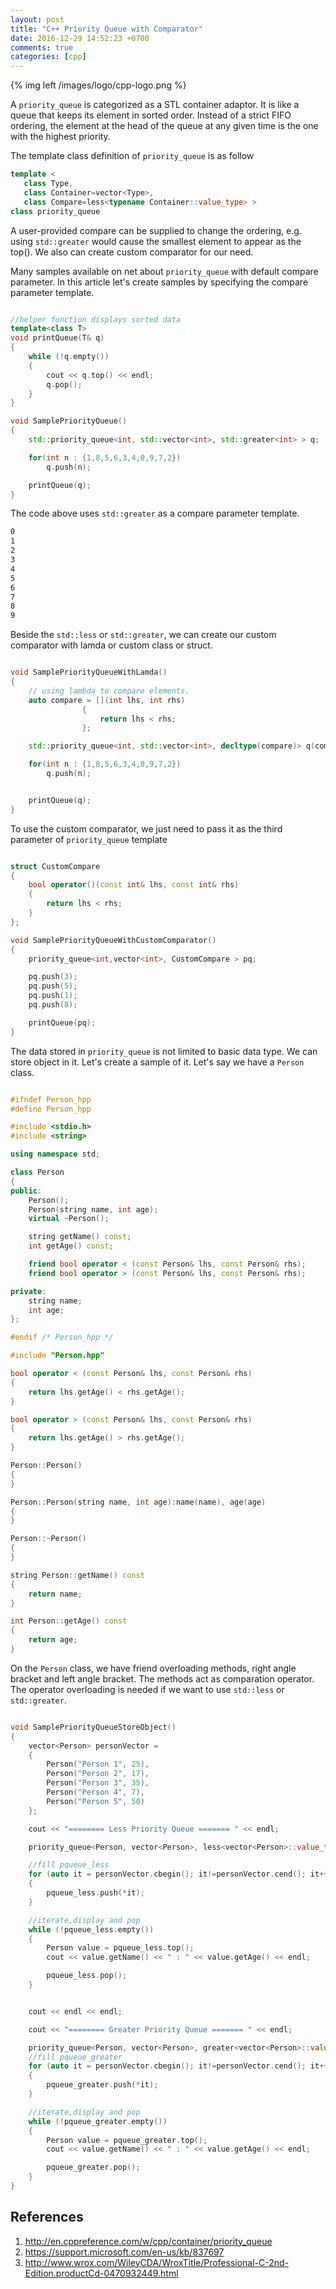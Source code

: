 ```yaml
---
layout: post
title: "C++ Priority Queue with Comparator"
date: 2016-12-29 14:52:23 +0700
comments: true
categories: [cpp]
---
```

{% img left /images/logo/cpp-logo.png %}

A <code>priority_queue</code> is categorized as a STL container adaptor. It is like a queue that keeps its element in sorted order. Instead of a strict FIFO ordering, the element at the head of the queue at any given time is the one with the highest priority.

The template class definition of <code>priority_queue</code> is as follow

``` c++ template definition
template <
   class Type,
   class Container=vector<Type>,
   class Compare=less<typename Container::value_type> >
class priority_queue

```

A user-provided compare can be supplied to change the ordering, e.g. using <code>std::greater<T></code> would cause the smallest element to appear as the top(). We also can create custom comparator for our need.

Many samples available on net about <code>priority_queue</code> with default compare parameter. In this article let's create samples by specifying the compare parameter template.

``` c++ priority_queue with std::greater

//helper function displays sorted data
template<class T>
void printQueue(T& q)
{
    while (!q.empty())
    {
        cout << q.top() << endl;
        q.pop();
    }
}

void SamplePriorityQueue()
{
    std::priority_queue<int, std::vector<int>, std::greater<int> > q;

    for(int n : {1,8,5,6,3,4,0,9,7,2})
        q.push(n);

    printQueue(q);
}

```

The code above uses <code>std::greater</code> as a compare parameter template.

``` bash output
0
1
2
3
4
5
6
7
8
9
```

Beside the <code>std::less</code> or <code>std::greater</code>, we can create our custom comparator with lamda or custom class or struct.

``` c++ lamda as compare parameter

void SamplePriorityQueueWithLamda()
{
    // using lambda to compare elements.
    auto compare = [](int lhs, int rhs)
                {
                    return lhs < rhs;
                };

    std::priority_queue<int, std::vector<int>, decltype(compare)> q(compare);

    for(int n : {1,8,5,6,3,4,0,9,7,2})
        q.push(n);


    printQueue(q);
}

```

To use the custom comparator, we just need to pass it as the third parameter of <code>priority_queue</code> template

``` c++ custom comparator

struct CustomCompare
{
    bool operator()(const int& lhs, const int& rhs)
    {
        return lhs < rhs;
    }
};

```

``` c++ sample with custom comparator
void SamplePriorityQueueWithCustomComparator()
{
    priority_queue<int,vector<int>, CustomCompare > pq;

    pq.push(3);
    pq.push(5);
    pq.push(1);
    pq.push(8);

    printQueue(pq);
}

```

The data stored in <code>priority_queue</code> is not limited to basic data type.
We can store object in it. Let's create a sample of it.
Let's say we have a <code>Person</code> class.

``` c++ Person.hpp

#ifndef Person_hpp
#define Person_hpp

#include <stdio.h>
#include <string>

using namespace std;

class Person
{
public:
    Person();
    Person(string name, int age);
    virtual ~Person();

    string getName() const;
    int getAge() const;

    friend bool operator < (const Person& lhs, const Person& rhs);
    friend bool operator > (const Person& lhs, const Person& rhs);

private:
    string name;
    int age;
};

#endif /* Person_hpp */

```

``` c++ Person.cpp
#include "Person.hpp"

bool operator < (const Person& lhs, const Person& rhs)
{
    return lhs.getAge() < rhs.getAge();
}

bool operator > (const Person& lhs, const Person& rhs)
{
    return lhs.getAge() > rhs.getAge();
}

Person::Person()
{
}

Person::Person(string name, int age):name(name), age(age)
{
}

Person::~Person()
{   
}

string Person::getName() const
{
    return name;
}

int Person::getAge() const
{
    return age;
}

```
On the <code>Person</code> class, we have friend overloading methods, right angle bracket and left angle bracket. The methods act as comparation operator. The operator overloading is needed if we want to use <code>std::less</code> or <code>std::greater</code>.

``` c++ sample priority_queue stores object

void SamplePriorityQueueStoreObject()
{
    vector<Person> personVector =
    {
        Person("Person 1", 25),
        Person("Person 2", 17),
        Person("Person 3", 35),
        Person("Person 4", 7),
        Person("Person 5", 50)
    };

    cout << "======== Less Priority Queue ======= " << endl;

    priority_queue<Person, vector<Person>, less<vector<Person>::value_type>> pqueue_less;

    //fill pqueue_less
    for (auto it = personVector.cbegin(); it!=personVector.cend(); it++)
    {
        pqueue_less.push(*it);
    }

    //iterate,display and pop
    while (!pqueue_less.empty())
    {
        Person value = pqueue_less.top();
        cout << value.getName() << " : " << value.getAge() << endl;

        pqueue_less.pop();
    }


    cout << endl << endl;

    cout << "======== Greater Priority Queue ======= " << endl;

    priority_queue<Person, vector<Person>, greater<vector<Person>::value_type>> pqueue_greater;
    //fill pqueue_greater
    for (auto it = personVector.cbegin(); it!=personVector.cend(); it++)
    {
        pqueue_greater.push(*it);
    }

    //iterate,display and pop
    while (!pqueue_greater.empty())
    {
        Person value = pqueue_greater.top();
        cout << value.getName() << " : " << value.getAge() << endl;

        pqueue_greater.pop();
    }
}

```

## References
1. http://en.cppreference.com/w/cpp/container/priority_queue
2. https://support.microsoft.com/en-us/kb/837697
3. http://www.wrox.com/WileyCDA/WroxTitle/Professional-C-2nd-Edition.productCd-0470932449.html
